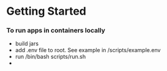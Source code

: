 # Getting Started

### To run apps in containers locally
* build jars 
* add .env file to root. See example in /scripts/example.env
* run /bin/bash scripts/run.sh
* 
